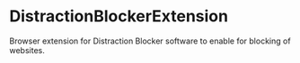 # DistractionBlockerExtension

Browser extension for Distraction Blocker software to enable for blocking of websites.

